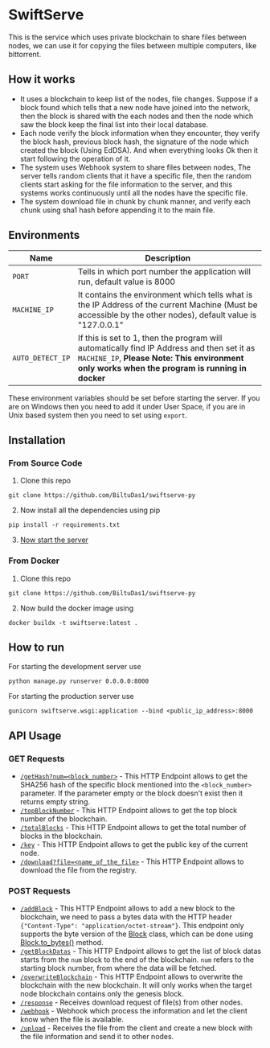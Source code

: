 # SwiftServe

This is the service which uses private blockchain to share files between nodes, we can use it for copying the files between multiple computers, like bittorrent.

## How it works

- It uses a blockchain to keep list of the nodes, file changes. Suppose if a block found which tells that a new node have joined into the network, then the block is shared with the each nodes and then the node which saw the block keep the final list into their local database.
- Each node verify the block information when they encounter, they verify the block hash, previous block hash, the signature of the node which created the block (Using EdDSA). And when everything looks Ok then it start following the operation of it.
- The system uses Webhook system to share files between nodes, The server tells random clients that it have a specific file, then the random clients start asking for the file information to the server, and this systems works continuously until all the nodes have the specific file.
- The system download file in chunk by chunk manner, and verify each chunk using sha1 hash before appending it to the main file.

## Environments

| Name             | Description                                                                                                                                                                                  |
| ---------------- | -------------------------------------------------------------------------------------------------------------------------------------------------------------------------------------------- |
| `PORT`           | Tells in which port number the application will run, default value is 8000                                                                                                                   |
| `MACHINE_IP`     | It contains the environment which tells what is the IP Address of the current Machine (Must be accessible by the other nodes), default value is "127.0.0.1"                                  |
| `AUTO_DETECT_IP` | If this is set to 1, then the program will automatically find IP Address and then set it as `MACHINE_IP`, **Please Note: This environment only works when the program is running in docker** |

These environment variables should be set before starting the server. If you are on Windows then you need to add it under User Space, if you are in Unix based system then you need to set using `export`.

## Installation

### From Source Code

1. Clone this repo

```
git clone https://github.com/BiltuDas1/swiftserve-py
```

2. Now install all the dependencies using pip

```
pip install -r requirements.txt
```

3. [Now start the server](#how-to-run)

### From Docker

1. Clone this repo

```
git clone https://github.com/BiltuDas1/swiftserve-py
```

2. Now build the docker image using

```
docker buildx -t swiftserve:latest .
```

## How to run

For starting the development server use

```
python manage.py runserver 0.0.0.0:8000
```

For starting the production server use

```
gunicorn swiftserve.wsgi:application --bind <public_ip_address>:8000
```

## API Usage

### GET Requests

- [`/getHash?num=<block_number>`](./blockchain/views.py#L191) - This HTTP Endpoint allows to get the SHA256 hash of the specific block mentioned into the `<block_number>` parameter. If the parameter empty or the block doesn't exist then it returns empty string.
- [`/topBlockNumber`](./blockchain/views.py#L206) - This HTTP Endpoint allows to get the top block number of the blockchain.
- [`/totalBlocks`](./blockchain/views.py#L215) - This HTTP Endpoint allows to get the total number of blocks in the blockchain.
- [`/key`](./blockchain/views.py#L241) - This HTTP Endpoint allows to get the public key of the current node.
- [`/download?file=<name_of_the_file>`](./registry/views.py#L160) - This HTTP Endpoint allows to download the file from the registry.

### POST Requests

- [`/addBlock`](./blockchain/views.py#L94) - This HTTP Endpoint allows to add a new block to the blockchain, we need to pass a bytes data with the HTTP header `{"Content-Type": "application/octet-stream"}`. This endpoint only supports the byte version of the [Block](./blockchain/chain/Block.py#L15) class, which can be done using [Block.to_bytes()](./blockchain/chain/Block.py#L140) method.
- [`/getBlockDatas`](./blockchain/views.py#L224) - This HTTP Endpoint allows to get the list of block datas starts from the `num` block to the end of the blockchain. `num` refers to the starting block number, from where the data will be fetched.
- [`/overwriteBlockchain`](./blockchain/views.py#L257) - This HTTP Endpoint allows to overwrite the blockchain with the new blockchain. It will only works when the target node blockchain contains only the genesis block.
- [`/response`](./filefetcher/views.py#L94) - Receives download request of file(s) from other nodes.
- [`/webhook`](./filefetcher/views.py#L135) - Webhook which process the information and let the client know when the file is available.
- [`/upload`](./registry/views.py#L128) - Receives the file from the client and create a new block with the file information and send it to other nodes.
